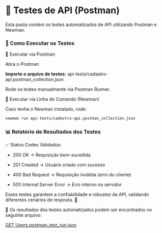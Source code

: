 # 🧪 Testes de API (Postman)

Esta pasta contém os testes automatizados de API utilizando Postman e Newman.

### 📌 Como Executar os Testes

🔹 Executar via Postman

Abra o Postman

**Importe o arquivo de testes:** api-tests/cadastro-api.postman_collection.json

Rode os testes manualmente via Postman Runner.

🔹 Executar via Linha de Comando (Newman)

Caso tenha o Newman instalado, rode:
```sh
newman run api-tests/cadastro-api.postman_collection.json
```

### 📊 Relatório de Resultados dos Testes

✅ Status Codes Validados:

- 200 OK → Requisição bem-sucedida

- 201 Created → Usuário criado com sucesso

- 400 Bad Request → Requisição inválida (erro do cliente)

- 500 Internal Server Error → Erro interno no servidor

Esses testes garantem a confiabilidade e robustez da API, validando diferentes cenários de resposta. 🚀


📌 Os resultados dos testes automatizados podem ser encontrados no seguinte arquivo:

[GET Users.postman_test_run.json](https://github.com/user-attachments/files/18743144/GET.Users.postman_test_run.json)

